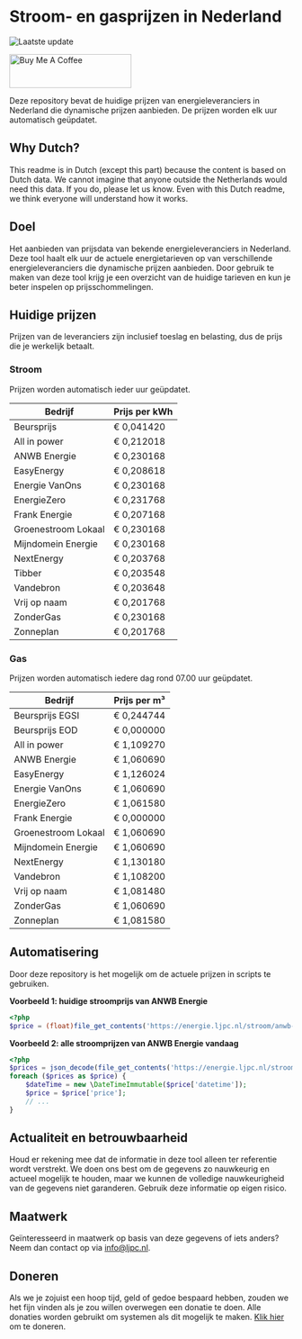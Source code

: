 # Stroom- en gasprijzen in Nederland

![Laatste update](https://img.shields.io/badge/laatste%20update-2024--03--15%2014%3A00%20CET-brightgreen)

<a href="https://www.buymeacoffee.com/Lars-" target="_blank"><img src="https://cdn.buymeacoffee.com/buttons/v2/default-orange.png" alt="Buy Me A Coffee" height="60" style="height: 60px !important;width: 217px !important;" ></a>

Deze repository bevat de huidige prijzen van energieleveranciers in Nederland die dynamische prijzen aanbieden. De prijzen worden elk uur automatisch geüpdatet.

## Why Dutch?

This readme is in Dutch (except this part) because the content is based on Dutch data. We cannot imagine that anyone outside the Netherlands would need this data. If you do, please let us know. Even with this Dutch readme, we think
everyone will understand how it works.

## Doel

Het aanbieden van prijsdata van bekende energieleveranciers in Nederland. Deze tool haalt elk uur de actuele energietarieven op van verschillende energieleveranciers die dynamische prijzen aanbieden. Door gebruik te maken van deze tool
krijg je een overzicht van de huidige tarieven en kun je beter inspelen op prijsschommelingen.

## Huidige prijzen

Prijzen van de leveranciers zijn inclusief toeslag en belasting, dus de prijs die je werkelijk betaalt.

### Stroom

Prijzen worden automatisch ieder uur geüpdatet.

 Bedrijf | Prijs per kWh 
---------|---------------
Beursprijs | € 0,041420
All in power | € 0,212018
ANWB Energie | € 0,230168
EasyEnergy | € 0,208618
Energie VanOns | € 0,230168
EnergieZero | € 0,231768
Frank Energie | € 0,207168
Groenestroom Lokaal | € 0,230168
Mijndomein Energie | € 0,230168
NextEnergy | € 0,203768
Tibber | € 0,203548
Vandebron | € 0,203648
Vrij op naam | € 0,201768
ZonderGas | € 0,230168
Zonneplan | € 0,201768


### Gas

Prijzen worden automatisch iedere dag rond 07.00 uur geüpdatet.

 Bedrijf | Prijs per m³ 
---------|--------------
Beursprijs EGSI | € 0,244744
Beursprijs EOD | € 0,000000
All in power | € 1,109270
ANWB Energie | € 1,060690
EasyEnergy | € 1,126024
Energie VanOns | € 1,060690
EnergieZero | € 1,061580
Frank Energie | € 0,000000
Groenestroom Lokaal | € 1,060690
Mijndomein Energie | € 1,060690
NextEnergy | € 1,130180
Vandebron | € 1,108200
Vrij op naam | € 1,081480
ZonderGas | € 1,060690
Zonneplan | € 1,081580


## Automatisering

Door deze repository is het mogelijk om de actuele prijzen in scripts te gebruiken.

**Voorbeeld 1: huidige stroomprijs van ANWB Energie**

```php
<?php
$price = (float)file_get_contents('https://energie.ljpc.nl/stroom/anwb-energie-nu.txt');

```

**Voorbeeld 2: alle stroomprijzen van ANWB Energie vandaag**

```php
<?php
$prices = json_decode(file_get_contents('https://energie.ljpc.nl/stroom/all-in-power-vandaag.json'),true);
foreach ($prices as $price) {
    $dateTime = new \DateTimeImmutable($price['datetime']);
    $price = $price['price'];
    // ...
}
```

## Actualiteit en betrouwbaarheid

Houd er rekening mee dat de informatie in deze tool alleen ter referentie wordt verstrekt. We doen ons best om de gegevens zo nauwkeurig en actueel mogelijk te houden, maar we kunnen de volledige nauwkeurigheid van de gegevens niet
garanderen. Gebruik deze informatie op eigen risico.

## Maatwerk

Geïnteresseerd in maatwerk op basis van deze gegevens of iets anders? Neem dan contact op
via [info@ljpc.nl](mailto:info@ljpc.nl?subject=Energie%20prijzen).

## Doneren

Als we je zojuist een hoop tijd, geld of gedoe bespaard hebben, zouden we het fijn vinden als je zou willen overwegen een
donatie te doen. Alle donaties worden gebruikt om systemen als dit mogelijk te
maken. [Klik hier](https://www.buymeacoffee.com/Lars-) om te doneren.
